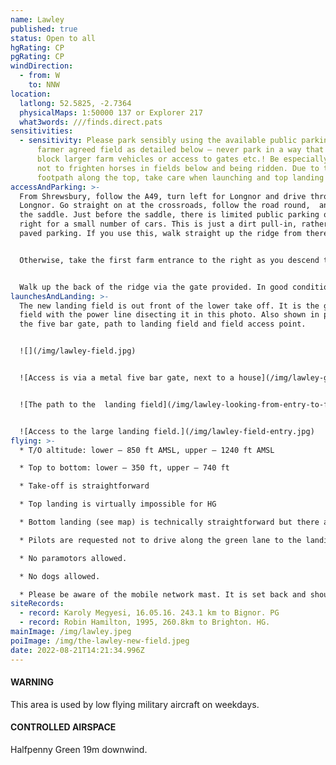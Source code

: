 ```yaml
---
name: Lawley
published: true
status: Open to all
hgRating: CP
pgRating: CP
windDirection:
  - from: W
    to: NNW
location:
  latlong: 52.5825, -2.7364
  physicalMaps: 1:50000 137 or Explorer 217
  what3words: ///finds.direct.pats
sensitivities:
  - sensitivity: Please park sensibly using the available public parking or the
      farmer agreed field as detailed below – never park in a way that would
      block larger farm vehicles or access to gates etc.! Be especially careful
      not to frighten horses in fields below and being ridden. Due to the public
      footpath along the top, take care when launching and top landing!
accessAndParking: >-
  From Shrewsbury, follow the A49, turn left for Longnor and drive through
  Longnor. Go straight on at the crossroads, follow the road round,  and over
  the saddle. Just before the saddle, there is limited public parking on the
  right for a small number of cars. This is just a dirt pull-in, rather than
  paved parking. If you use this, walk straight up the ridge from there.


  Otherwise, take the first farm entrance to the right as you descend the saddle. Park in the first field on the right.  Do not park in the field if it contains sheep. There is normally someone around who can direct you to alternative parking.


  Walk up the back of the ridge via the gate provided. In good conditions, it is possible to take off here and work your way up the ridge to the left. A walk up the ridge gives a better chance of soaring. Most PGs take this option, most HGs do not.
launchesAndLanding: >-
  The new landing field is out front of the lower take off. It is the green
  field with the power line disecting it in this photo. Also shown in photos are
  the five bar gate, path to landing field and field access point.


  ![](/img/lawley-field.jpg)


  ![Access is via a metal five bar gate, next to a house](/img/lawley-gate.jpg)


  ![The path to the  landing field](/img/lawley-looking-from-entry-to-field.jpg)


  ![Access to the large landing field.](/img/lawley-field-entry.jpg)
flying: >-
  * T/O altitude: lower – 850 ft AMSL, upper – 1240 ft AMSL

  * Top to bottom: lower – 350 ft, upper – 740 ft

  * Take-off is straightforward

  * Top landing is virtually impossible for HG

  * Bottom landing (see map) is technically straightforward but there are many POWER LINES and some trees. Check the field out and its condition before flying – this is particularly important for hang gliders. Do NOT LAND in any other field except in real emergency. The ridge is low at T/O end – leave sufficient height for the glide into wind. CLOSE ALL GATES. Note that there is a convenient gate at the side of the landing field, walk up the side of the field to the green lane where there is a 5 bar gate.

  * Pilots are requested not to drive along the green lane to the landing field.

  * No paramotors allowed.

  * No dogs allowed.

  * Please be aware of the mobile network mast. It is set back and should not be an issue however do not launch nor land directly in front in case you are dragged back into it.
siteRecords:
  - record: Karoly Megyesi, 16.05.16. 243.1 km to Bignor. PG
  - record: Robin Hamilton, 1995, 260.8km to Brighton. HG.
mainImage: /img/lawley.jpeg
poiImage: /img/the-lawley-new-field.jpeg
date: 2022-08-21T14:21:34.996Z
---
```

#### WARNING

This area is used by low flying military aircraft on weekdays.

#### CONTROLLED AIRSPACE

Halfpenny Green 19m downwind.
